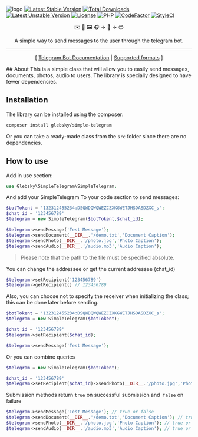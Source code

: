 ![logo](https://i.ibb.co/Vv58qTS/simple-Telegram.png "Simple Telegram")
[![Latest Stable Version](http://poser.pugx.org/glebsky/simple-telegram/v)](https://packagist.org/packages/glebsky/simple-telegram) [![Total Downloads](http://poser.pugx.org/glebsky/simple-telegram/downloads)](https://packagist.org/packages/glebsky/simple-telegram) [![Latest Unstable Version](http://poser.pugx.org/glebsky/simple-telegram/v/unstable)](https://packagist.org/packages/glebsky/simple-telegram) [![License](http://poser.pugx.org/glebsky/simple-telegram/license)](https://packagist.org/packages/glebsky/simple-telegram)
![PHP](https://img.shields.io/badge/php-%3E%3D7.0-8892bf.svg)
[![CodeFactor](https://www.codefactor.io/repository/github/glebsky/simple-telegram/badge)](https://www.codefactor.io/repository/github/glebsky/simple-telegram)
[![StyleCI](https://github.styleci.io/repos/398185849/shield?branch=master)](https://github.styleci.io/repos/398185849?branch=master)
<p align="center">
    ✉️ 📄 🖼️ 🎧 => 🤖 => 😊
</p>
<p align="center">
    A simple way to send messages to the user through the telegram bot.
</p>

---
<p align="center">
    [
        <a href="https://core.telegram.org/bots/api">Telegram Bot Documentation</a> |
        <a href="https://core.telegram.org/bots/api#sendphoto">Supported formats</a>
    ]
</p>
## About
This is a simple class that will allow you to easily send messages, documents, photos, audio to users. The library is specially designed to have fewer dependencies.

## Installation
The library can be installed using the composer:
```bash
сomposer install glebsky/simple-telegram
```
Or you can take a ready-made class from the `src` folder since there are no dependencies.
## How to use
Add in use section:
```php
use Glebsky\SimpleTelegram\SimpleTelegram;
```
And add your SimpleTelegram To your code section to send messages:
```php
$botTokent = '132312455234:DSQWDQWQWEZCZXKGWETJHSOASDZXC_s';
$chat_id = '123456789'
$telegram = new SimpleTelegram($botTokent,$chat_id);

$telegram->sendMessage('Test Message');
$telegram->sendDocument(__DIR__.'/demo.txt','Document Caption');
$telegram->sendPhoto(__DIR__.'/photo.jpg','Photo Caption');
$telegram->sendAudio(__DIR__.'/audio.mp3','Audio Caption');
```
>Please note that the path to the file must be specified absolute.

You can change the addressee or get the current addressee (chat_id)
```php
$telegram->setRecipient('123456789')
$telegram->getRecipient() // 123456789
```
Also, you can choose not to specify the receiver when initializing the class; this can be done later before sending.
```php
$botTokent = '132312455234:DSQWDQWQWEZCZXKGWETJHSOASDZXC_s';
$telegram = new SimpleTelegram($botTokent);

$chat_id = '123456789'
$telegram->setRecipient($chat_id);

$telegram->sendMessage('Test Message');
```
Or you can combine queries
```php
$telegram = new SimpleTelegram($botTokent);

$chat_id = '123456789'
$telegram->setRecipient($chat_id)->sendPhoto(__DIR__.'/photo.jpg','Photo Caption');
```

Submission methods return `true` on successful submission and` false` on failure

```php
$telegram->sendMessage('Test Message'); // true or false
$telegram->sendDocument(__DIR__.'/demo.txt','Document Caption'); // true or false
$telegram->sendPhoto(__DIR__.'/photo.jpg','Photo Caption'); // true or false
$telegram->sendAudio(__DIR__.'/audio.mp3','Audio Caption'); // true or false
```

